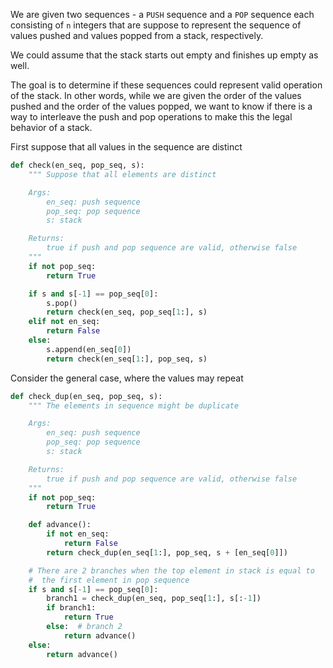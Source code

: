We are given two sequences - a `PUSH` sequence and a `POP` sequence each consisting of `n` integers that are suppose to represent the sequence of values pushed and values popped from a stack, respectively.

We could assume that the stack starts out empty and finishes up empty as well.

The goal is to determine if these sequences could represent valid operation of the stack. In other words, while we are given the order of the values pushed and the order of the values popped, we want to know if there is a way to interleave the push and pop operations to make this the legal behavior of a stack.


First suppose that all values in the sequence are distinct

``` python
def check(en_seq, pop_seq, s):
    """ Suppose that all elements are distinct

    Args:
        en_seq: push sequence
        pop_seq: pop sequence
        s: stack

    Returns:
        true if push and pop sequence are valid, otherwise false
    """
    if not pop_seq:
        return True

    if s and s[-1] == pop_seq[0]:
        s.pop()
        return check(en_seq, pop_seq[1:], s)
    elif not en_seq:
        return False
    else:
        s.append(en_seq[0])
        return check(en_seq[1:], pop_seq, s)
```


Consider the general case, where the values may repeat

``` python
def check_dup(en_seq, pop_seq, s):
    """ The elements in sequence might be duplicate

    Args:
        en_seq: push sequence
        pop_seq: pop sequence
        s: stack

    Returns:
        true if push and pop sequence are valid, otherwise false
    """
    if not pop_seq:
        return True

    def advance():
        if not en_seq:
            return False
        return check_dup(en_seq[1:], pop_seq, s + [en_seq[0]])

    # There are 2 branches when the top element in stack is equal to
    #  the first element in pop sequence
    if s and s[-1] == pop_seq[0]:
        branch1 = check_dup(en_seq, pop_seq[1:], s[:-1])
        if branch1:
            return True
        else:  # branch 2
            return advance()
    else:
        return advance()
```

